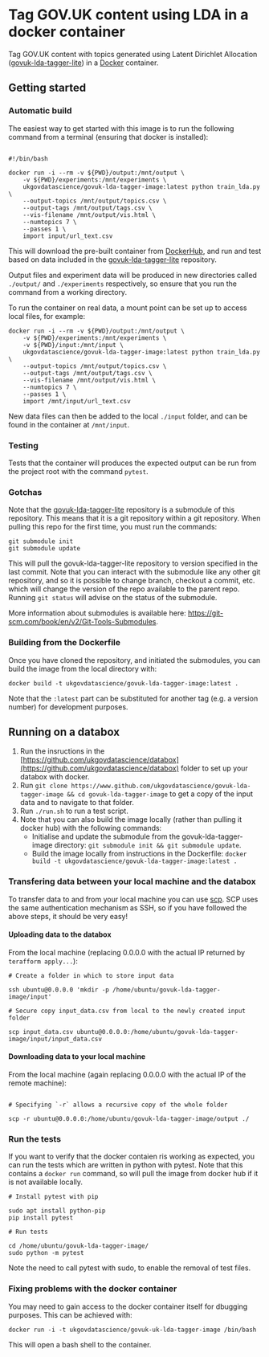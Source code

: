 # Tag GOV.UK content using LDA in a docker container 

Tag GOV.UK content with topics generated using Latent Dirichlet Allocation ([govuk-lda-tagger-lite](https://github.com/ukgovdatascience/govuk-lda-tagger-lite)) in a [Docker](https://www.docker.com) container. 

## Getting started

### Automatic build

The easiest way to get started with this image is to run the following command from a terminal (ensuring that docker is installed):

```

#!/bin/bash

docker run -i --rm -v ${PWD}/output:/mnt/output \
    -v ${PWD}/experiments:/mnt/experiments \
    ukgovdatascience/govuk-lda-tagger-image:latest python train_lda.py \
    --output-topics /mnt/output/topics.csv \
    --output-tags /mnt/output/tags.csv \
    --vis-filename /mnt/output/vis.html \
    --numtopics 7 \
    --passes 1 \
    import input/url_text.csv

```

This will download the pre-built container from [DockerHub](https://hub.docker.com/r/ukgovdatascience/govuk-lda-tagger-image/), and run and test based on data included in the [govuk-lda-tagger-lite](https://github.com/ukgovdatascience/govuk-lda-tagger-lite) repository.

Output files and experiment data will be produced in new directories called `./output/` and `./experiments` respectively, so ensure that you run the command from a working directory.

To run the container on real data, a mount point can be set up to access local files, for example:

```
docker run -i --rm -v ${PWD}/output:/mnt/output \
    -v ${PWD}/experiments:/mnt/experiments \
    -v ${PWD}/input:/mnt/input \
    ukgovdatascience/govuk-lda-tagger-image:latest python train_lda.py \
    --output-topics /mnt/output/topics.csv \
    --output-tags /mnt/output/tags.csv \
    --vis-filename /mnt/output/vis.html \
    --numtopics 7 \
    --passes 1 \
    import /mnt/input/url_text.csv
```

New data files can then be added to the local `./input` folder, and can be found in the container at `/mnt/input`.

### Testing

Tests that the container will produces the expected output can be run from the project root with the command `pytest`.

### Gotchas

Note that the [govuk-lda-tagger-lite](https://github.com/ukgovdatascience/govuk-lda-tagger-lite) repository is a submodule of this repository. This means that it is a git repository within a git repository. When pulling this repo for the first time, you must run the commands:

```
git submodule init
git submodule update
```
This will pull the govuk-lda-tagger-lite repository to version specified in the last commit. Note that you can interact with the submodule like any other git repository, and so it is possible to change branch, checkout a commit, etc. which will change the version of the repo available to the parent repo. Running `git status` will advise on the status of the submodule.

More information about submodules is available here: https://git-scm.com/book/en/v2/Git-Tools-Submodules.

### Building from the Dockerfile

Once you have cloned the repository, and initiated the submodules, you can build the image from the local directory with:

```
docker build -t ukgovdatascience/govuk-lda-tagger-image:latest .
```

Note that the `:latest` part can be substituted for another tag (e.g. a version number) for development purposes.

## Running on a databox

1. Run the insructions in the [https://github.com/ukgovdatascience/databox](https://github.com/ukgovdatascience/databox) folder to set up your databox with docker.
2. Run `git clone https://www.github.com/ukgovdatascience/govuk-lda-tagger-image && cd govuk-lda-tagger-image` to get a copy of the input data and to navigate to that folder.
3. Run `./run.sh` to run a test script.
4. Note that you can also build the image locally (rather than pulling it docker hub) with the following commands:
    * Initialise and update the submodule from the govuk-lda-tagger-image directory: `git submodule init && git submodule update`.
    * Build the image locally from instructions in the Dockerfile: `docker build -t ukgovdatascience/govuk-lda-tagger-image:latest .`

### Transfering data between your local machine and the databox

To transfer data to and from your local machine you can use [scp](https://en.wikipedia.org/wiki/Secure_copy).
SCP uses the same authentication mechanism as SSH, so if you have followed the above steps, it should be very easy!

#### Uploading data to the databox

From the local machine (replacing 0.0.0.0 with the actual IP returned by `terafform apply...`):

```
# Create a folder in which to store input data

ssh ubuntu@0.0.0.0 'mkdir -p /home/ubuntu/govuk-lda-tagger-image/input'

# Secure copy input_data.csv from local to the newly created input folder

scp input_data.csv ubuntu@0.0.0.0:/home/ubuntu/govuk-lda-tagger-image/input/input_data.csv
```

#### Downloading data to your local machine

From the local machine (again replacing 0.0.0.0 with the actual IP of the remote machine):

```

# Specifying `-r` allows a recursive copy of the whole folder

scp -r ubuntu@0.0.0.0:/home/ubuntu/govuk-lda-tagger-image/output ./
```

### Run the tests

If you want to verify that the docker contaien ris working as expected, you can run the tests which are written in python with pytest. Note that this contains a `docker run` command, so will pull the image from docker hub if it is not available locally.

```
# Install pytest with pip

sudo apt install python-pip
pip install pytest

# Run tests

cd /home/ubuntu/govuk-lda-tagger-image/
sudo python -m pytest
```

Note the need to call pytest with sudo, to enable the removal of test files.

### Fixing problems with the docker container

You may need to gain access to the docker container itself for dbugging purposes. This can be achieved with:

```
docker run -i -t ukgovdatascience/govuk-uk-lda-tagger-image /bin/bash
```

This will open a bash shell to the container.
